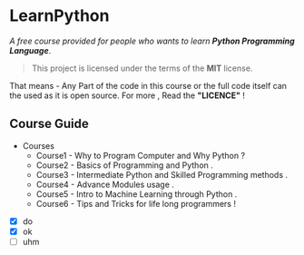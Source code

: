# LearnPython
*A free course provided for people who wants to learn **Python Programming Language***.

> This project is licensed under the terms of the **MIT** license. 

That means - Any Part of the code in this course or the full code itself can the used as it is  open source. 
For more , Read the **"LICENCE"** !


## Course Guide
* Courses 
  * Course1 - Why to Program Computer and Why Python ?
  * Course2 - Basics of Programming and Python .
  * Course3 - Intermediate Python and Skilled Programming methods .
  * Course4 - Advance Modules usage .
  * Course5 - Intro to Machine Learning through Python .
  * Course6 - Tips and Tricks for life long programmers !

- [x] do
- [x] ok
- [ ] uhm
